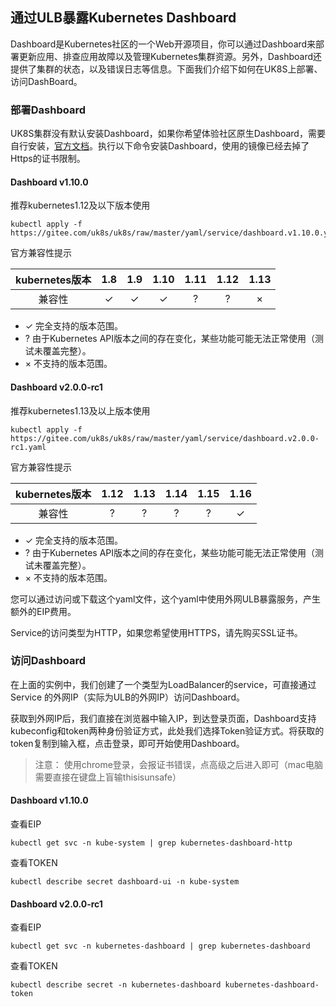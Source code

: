 ## 通过ULB暴露Kubernetes Dashboard

Dashboard是Kubernetes社区的一个Web开源项目，你可以通过Dashboard来部署更新应用、排查应用故障以及管理Kubernetes集群资源。另外，Dashboard还提供了集群的状态，以及错误日志等信息。下面我们介绍下如何在UK8S上部署、访问DashBoard。

### 部署Dashboard

UK8S集群没有默认安装Dashboard，如果你希望体验社区原生Dashboard，需要自行安装，[官方文档](https://github.com/kubernetes/dashboard/releases)。执行以下命令安装Dashboard，使用的镜像已经去掉了Https的证书限制。

#### Dashboard v1.10.0

推荐kubernetes1.12及以下版本使用

```
kubectl apply -f https://gitee.com/uk8s/uk8s/raw/master/yaml/service/dashboard.v1.10.0.yaml
```

官方兼容性提示

| kubernetes版本 | 1.8 | 1.9 | 1.10 | 1.11 | 1.12 | 1.13 |
| :----------: | :-: | :-: | :--: | :--: | :--: | :--: |
|     兼容性      |  ✓  |  ✓  |  ✓   |  ?   |  ?   |  ×   |

- ✓ 完全支持的版本范围。
- ? 由于Kubernetes API版本之间的存在变化，某些功能可能无法正常使用（测试未覆盖完整）。
- × 不支持的版本范围。

#### Dashboard v2.0.0-rc1

推荐kubernetes1.13及以上版本使用

```
kubectl apply -f https://gitee.com/uk8s/uk8s/raw/master/yaml/service/dashboard.v2.0.0-rc1.yaml
```

官方兼容性提示

| kubernetes版本 | 1.12 | 1.13 | 1.14 | 1.15 | 1.16 |
| :----------: | :--: | :--: | :--: | :--: | :--: |
|     兼容性      |  ?   |  ?   |  ?   |  ?   |  ✓   |

- ✓ 完全支持的版本范围。
- ? 由于Kubernetes API版本之间的存在变化，某些功能可能无法正常使用（测试未覆盖完整）。
- × 不支持的版本范围。

您可以通过访问或下载这个yaml文件，这个yaml中使用外网ULB暴露服务，产生额外的EIP费用。

Service的访问类型为HTTP，如果您希望使用HTTPS，请先购买SSL证书。

### 访问Dashboard

在上面的实例中，我们创建了一个类型为LoadBalancer的service，可直接通过Service 的外网IP（实际为ULB的外网IP）访问Dashboard。

获取到外网IP后，我们直接在浏览器中输入IP，到达登录页面，Dashboard支持kubeconfig和token两种身份验证方式，此处我们选择Token验证方式。将获取的token复制到输入框，点击登录，即可开始使用Dashboard。

> 注意： 使用chrome登录，会报证书错误，点高级之后进入即可（mac电脑需要直接在键盘上盲输thisisunsafe）

#### Dashboard v1.10.0

查看EIP

```
kubectl get svc -n kube-system | grep kubernetes-dashboard-http
```

查看TOKEN

```
kubectl describe secret dashboard-ui -n kube-system
```

#### Dashboard v2.0.0-rc1

查看EIP

```
kubectl get svc -n kubernetes-dashboard | grep kubernetes-dashboard
```

查看TOKEN

```
kubectl describe secret -n kubernetes-dashboard kubernetes-dashboard-token
```
